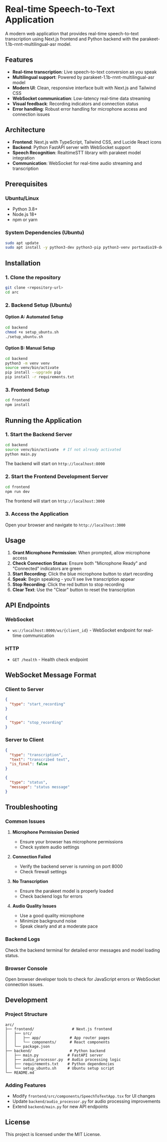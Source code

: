 # Real-time Speech-to-Text Application

A modern web application that provides real-time speech-to-text transcription using Next.js frontend and Python backend with the parakeet-1.1b-rnnt-multilingual-asr model.

## Features

- **Real-time transcription**: Live speech-to-text conversion as you speak
- **Multilingual support**: Powered by parakeet-1.1b-rnnt-multilingual-asr model
- **Modern UI**: Clean, responsive interface built with Next.js and Tailwind CSS
- **WebSocket communication**: Low-latency real-time data streaming
- **Visual feedback**: Recording indicators and connection status
- **Error handling**: Robust error handling for microphone access and connection issues

## Architecture

- **Frontend**: Next.js with TypeScript, Tailwind CSS, and Lucide React icons
- **Backend**: Python FastAPI server with WebSocket support
- **Speech Recognition**: RealtimeSTT library with parakeet model integration
- **Communication**: WebSocket for real-time audio streaming and transcription

## Prerequisites

### Ubuntu/Linux
- Python 3.8+
- Node.js 18+
- npm or yarn

### System Dependencies (Ubuntu)
```bash
sudo apt update
sudo apt install -y python3-dev python3-pip python3-venv portaudio19-dev libasound2-dev libsndfile1-dev ffmpeg git
```

## Installation

### 1. Clone the repository
```bash
git clone <repository-url>
cd arc
```

### 2. Backend Setup (Ubuntu)

#### Option A: Automated Setup
```bash
cd backend
chmod +x setup_ubuntu.sh
./setup_ubuntu.sh
```

#### Option B: Manual Setup
```bash
cd backend
python3 -m venv venv
source venv/bin/activate
pip install --upgrade pip
pip install -r requirements.txt
```

### 3. Frontend Setup
```bash
cd frontend
npm install
```

## Running the Application

### 1. Start the Backend Server
```bash
cd backend
source venv/bin/activate  # If not already activated
python main.py
```
The backend will start on `http://localhost:8000`

### 2. Start the Frontend Development Server
```bash
cd frontend
npm run dev
```
The frontend will start on `http://localhost:3000`

### 3. Access the Application
Open your browser and navigate to `http://localhost:3000`

## Usage

1. **Grant Microphone Permission**: When prompted, allow microphone access
2. **Check Connection Status**: Ensure both "Microphone Ready" and "Connected" indicators are green
3. **Start Recording**: Click the blue microphone button to start recording
4. **Speak**: Begin speaking - you'll see live transcription appear
5. **Stop Recording**: Click the red button to stop recording
6. **Clear Text**: Use the "Clear" button to reset the transcription

## API Endpoints

### WebSocket
- `ws://localhost:8000/ws/{client_id}` - WebSocket endpoint for real-time communication

### HTTP
- `GET /health` - Health check endpoint

## WebSocket Message Format

### Client to Server
```json
{
  "type": "start_recording"
}
```
```json
{
  "type": "stop_recording"
}
```

### Server to Client
```json
{
  "type": "transcription",
  "text": "transcribed text",
  "is_final": false
}
```
```json
{
  "type": "status",
  "message": "status message"
}
```

## Troubleshooting

### Common Issues

1. **Microphone Permission Denied**
   - Ensure your browser has microphone permissions
   - Check system audio settings

2. **Connection Failed**
   - Verify the backend server is running on port 8000
   - Check firewall settings

3. **No Transcription**
   - Ensure the parakeet model is properly loaded
   - Check backend logs for errors

4. **Audio Quality Issues**
   - Use a good quality microphone
   - Minimize background noise
   - Speak clearly and at a moderate pace

### Backend Logs
Check the backend terminal for detailed error messages and model loading status.

### Browser Console
Open browser developer tools to check for JavaScript errors or WebSocket connection issues.

## Development

### Project Structure
```
arc/
├── frontend/                 # Next.js frontend
│   ├── src/
│   │   ├── app/             # App router pages
│   │   └── components/      # React components
│   └── package.json
├── backend/                 # Python backend
│   ├── main.py             # FastAPI server
│   ├── audio_processor.py  # Audio processing logic
│   ├── requirements.txt    # Python dependencies
│   └── setup_ubuntu.sh     # Ubuntu setup script
└── README.md
```

### Adding Features
- Modify `frontend/src/components/SpeechToTextApp.tsx` for UI changes
- Update `backend/audio_processor.py` for audio processing improvements
- Extend `backend/main.py` for new API endpoints

## License

This project is licensed under the MIT License.
